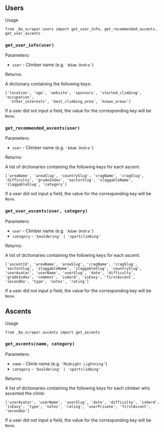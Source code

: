 ## Users

Usage

```
from _8a_scraper.users import get_user_info, get_recommended_ascents, get_user_ascents
```

### `get_user_info(user)`
Parameters:
  - `user` - Climber name (e.g. `'Adam Ondra'`)

Returns:

  A dictionary containing the following keys:

  ```
  ['location', 'age', 'website', 'sponsors', 'started_climbing', 'occupation', 
    'other_interests', 'best_climbing_area', 'known_areas']
  ```

  If a user did not input a field, the value for the corresponding key will be `None`.

### `get_recommended_ascents(user)`

Parameters:
  - `user` - Climber name (e.g. `'Adam Ondra'`)

Returns:

  A list of dictionaries containing the following keys for each ascent:

  ```
  ['areaName', 'areaSlug', 'countrySlug', 'cragName', 'cragSlug', 'difficulty', 'gradeIndex', 'sectorSlug', 'zlaggableName', 'zlaggableSlug', 'category']
  ```

  If a user did not input a field, the value for the corresponding key will be `None`.

### `get_user_ascents(user, category)`

Parameters:
  - `user` - Climber name (e.g. `'Adam Ondra'`)
  - `category` - `'bouldering' | 'sportclimbing'`

Returns:

  A list of dictionaries containing the following keys for each ascent:

  ```
  ['ascentId', 'areaName', 'areaSlug', 'cragName', 'cragSlug', 'sectorSlug', 'zlaggableName', 'zlaggableSlug', 'countrySlug', 'userAvatar', 'userName', 'userSlug', 'date', 'difficulty', 'gradeIndex', 'comment', 'isHard', 'isEasy', 'firstAscent', 'secondGo', 'type', 'notes', 'rating']
  ```

  If a user did not input a field, the value for the corresponding key will be `None`.

## Ascents

Usage

```
from _8a_scraper.ascents import get_ascents
```

### `get_ascents(name, category)`

Parameters:
  - `name` - Climb name (e.g. `'Midnight Lightning'`)
  - `category` - `'bouldering' | 'sportclimbing'`

Returns:

  A list of dictionaries containing the following keys for each climber who ascented the climb:

  ```
  ['userAvatar', 'userName', 'userSlug', 'date', 'difficulty', 'isHard', 'isEasy', 'type', 'notes', 'rating', 'userPrivate', 'firstAscent', 'secondGo']
  ```

  If a user did not input a field, the value for the corresponding key will be `None`.
